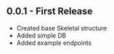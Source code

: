 ## 0.0.1 - First Release
* Created base Skeletal structure
* Added simple DB
* Added example endpoints